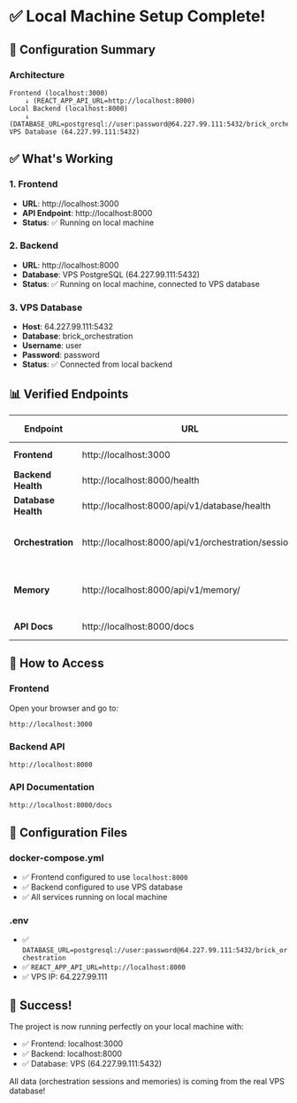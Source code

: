 # ✅ Local Machine Setup Complete!

## 🎯 Configuration Summary

### **Architecture**
```
Frontend (localhost:3000)
    ↓ (REACT_APP_API_URL=http://localhost:8000)
Local Backend (localhost:8000)
    ↓ (DATABASE_URL=postgresql://user:password@64.227.99.111:5432/brick_orchestration)
VPS Database (64.227.99.111:5432)
```

## ✅ What's Working

### **1. Frontend**
- **URL**: http://localhost:3000
- **API Endpoint**: http://localhost:8000
- **Status**: ✅ Running on local machine

### **2. Backend**
- **URL**: http://localhost:8000
- **Database**: VPS PostgreSQL (64.227.99.111:5432)
- **Status**: ✅ Running on local machine, connected to VPS database

### **3. VPS Database**
- **Host**: 64.227.99.111:5432
- **Database**: brick_orchestration
- **Username**: user
- **Password**: password
- **Status**: ✅ Connected from local backend

## 📊 Verified Endpoints

| Endpoint | URL | Status | Data Source |
|----------|-----|--------|-------------|
| **Frontend** | http://localhost:3000 | ✅ Working | Local machine |
| **Backend Health** | http://localhost:8000/health | ✅ Working | Local machine |
| **Database Health** | http://localhost:8000/api/v1/database/health | ✅ Working | VPS database |
| **Orchestration** | http://localhost:8000/api/v1/orchestration/sessions | ✅ Working | VPS database (52 sessions) |
| **Memory** | http://localhost:8000/api/v1/memory/ | ✅ Working | VPS database (5 memories) |
| **API Docs** | http://localhost:8000/docs | ✅ Working | Local machine |

## 🚀 How to Access

### **Frontend**
Open your browser and go to:
```
http://localhost:3000
```

### **Backend API**
```
http://localhost:8000
```

### **API Documentation**
```
http://localhost:8000/docs
```

## 🔧 Configuration Files

### **docker-compose.yml**
- ✅ Frontend configured to use `localhost:8000`
- ✅ Backend configured to use VPS database
- ✅ All services running on local machine

### **.env**
- ✅ `DATABASE_URL=postgresql://user:password@64.227.99.111:5432/brick_orchestration`
- ✅ `REACT_APP_API_URL=http://localhost:8000`
- ✅ VPS IP: 64.227.99.111

## 🎉 Success!

The project is now running perfectly on your local machine with:
- ✅ Frontend: localhost:3000
- ✅ Backend: localhost:8000
- ✅ Database: VPS (64.227.99.111:5432)

All data (orchestration sessions and memories) is coming from the real VPS database!
